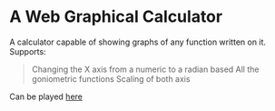 # A Web Graphical Calculator
A calculator capable of showing graphs of any function written on it.
Supports:
> Changing the X axis from a numeric to a radian based
> All the goniometric functions
> Scaling of both axis

Can be played [here](www.//todo//.com)

